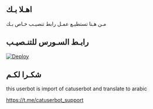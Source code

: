 ## اهـلا بـك
مـن هـنا تستطيـع عمـل رابط تنصيـب خـاص بـك

## رابـط السـورس للتنـصيـب

[![Deploy](https://www.herokucdn.com/deploy/button.svg)](https://heroku.com/deploy?template=https://github.com/Jojo8m/jmthon)

## شكـرا لكـم 


this userbot is import of catuserbot and translate to arabic

https://t.me/catuserbot_support
